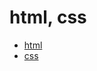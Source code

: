 # html, css
- [html](https://github.com/guswowh/TIL/blob/main/html-css/html.md)
- [css](https://github.com/guswowh/TIL/blob/main/html-css/css.md)